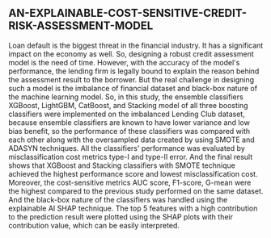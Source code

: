 ## AN-EXPLAINABLE-COST-SENSITIVE-CREDIT-RISK-ASSESSMENT-MODEL
                                                             
                                                                                 
Loan default is the biggest threat in the financial industry. It has a significant impact on the economy as well. So, designing a robust credit assessment model is the need of time. However, with the accuracy of the model's performance, the lending firm is legally bound to explain the reason behind the assessment result to the borrower. But the real challenge in designing such a model is the imbalance of financial dataset and black-box nature of the machine learning model. So, in this study, the ensemble classifiers XGBoost, LightGBM, CatBoost, and Stacking model of all three boosting classifiers were implemented on the imbalanced Lending Club dataset, because ensemble classifiers are known to have lower variance and low bias benefit, so the performance of these classifiers was compared with each other along with the oversampled data created by using SMOTE and ADASYN techniques. All the classifiers' performance was evaluated by misclassification cost metrics type-I and type-II error. And the final result shows that XGBoost and Stacking classifiers with SMOTE technique achieved the highest performance score and lowest misclassification cost. Moreover, the cost-sensitive metrics AUC score, F1-score, G-mean were the highest compared to the previous study performed on the same dataset. And the black-box nature of the classifiers was handled using the explainable AI SHAP technique. The top 5 features with a high contribution to the prediction result were plotted using the SHAP plots with their contribution value, which can be easily interpreted.
